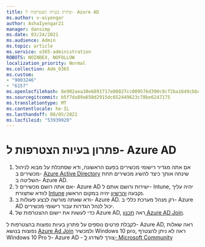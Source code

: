 ```yaml
---
title: פתרון בעיות הצטרפות ל- Azure AD
ms.author: v-aiyengar
author: AshaIyengar21
manager: dansimp
ms.date: 03/24/2021
ms.audience: Admin
ms.topic: article
ms.service: o365-administration
ROBOTS: NOINDEX, NOFOLLOW
localization_priority: Normal
ms.collection: Adm_O365
ms.custom:
- "9003246"
- "6157"
ms.openlocfilehash: 8e902aea30e6891717e08027cc009576d390c9cf2ba1649cbbc68d64883937f8
ms.sourcegitcommit: b5f7da89a650d2915dc652449623c78be6247175
ms.translationtype: MT
ms.contentlocale: he-IL
ms.lasthandoff: 08/05/2021
ms.locfileid: "53939920"
---
```

# <a name="troubleshoot-azure-ad-join-issues"></a>פתרון בעיות הצטרפות ל- Azure AD

1. אם אתה מגדיר רישומי מכשירים בפעם הראשונה, ודא שסתכלת על מבוא לניהול מכשירים ב- [Azure Active Directory](https://docs.microsoft.com/azure/active-directory/devices/overview) שינחה אותך כיצד להשיג מכשירים תחת השליטה ב- Azure AD. 
1. אם אתה רושם מכשירים ל- Azure AD ישירות ורושם אותם ל- Intune, יהיה עליך לוודא שתצורת [Intune](https://docs.microsoft.com/mem/intune/enrollment/device-enrollment) נקבעה [והרשיון](https://docs.microsoft.com/mem/intune/fundamentals/licenses-assign) יהיה במקום הראשון.
1. ודא שאתה מורשה לבצע פעולות ב- Azure AD. רק מנהל מערכת כללי ב- Azure AD יכול לנהל הגדרות עבור רישומי מכשירים.
1. כדי לעשות את יישום ההצטרפות של Azure AD, ראה [תכנון Azure AD Join](https://docs.microsoft.com/azure/active-directory/devices/azureadjoin-plan).

לקבלת פרטים נוספים על פתרון בעיות נפוצות בהצטרפות ל- Azure AD, ראה שאלות נפוצות בנושא [Azure Ad Join](https://docs.microsoft.com/azure/active-directory/devices/faq#azure-ad-join-faq) ולמכשיר Windows 10 pro, ראה לא ניתן להצטרף Windows 10 Pro ל- Azure AD - צורך לשדרג [ל- Microsoft Community](https://answers.microsoft.com/en-us/msoffice/forum/msoffice_install-mso_win10-mso_365hp/unable-to-join-windows-10-pro-machine-to-azure-ad/abb1ca7d-b317-45ec-a628-e1c10eae2900)
